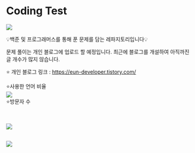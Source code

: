 # Coding Test
<img src="https://capsule-render.vercel.app/api?type=waving&color=BDBDC8&height=300&section=header&text=Coding%20Test&fontSize=90" />

💡백준 및 프로그래머스를 통해 푼 문제를 담는 레파지토리입니다💡

문제 풀이는 개인 블로그에 업로드 할 예정입니다.
최근에 블로그를 개설하여 아직까진 글 개수가 많지 않습니다.

⭐ 개인 블로그 링크 : https://eun-developer.tistory.com/

⭐사용한 언어 비율
<br/>
<img src="https://github-readme-stats.vercel.app/api/top-langs/?username=JjungEeunAae&layout=compact">
<br/>
⭐방문자 수

<br/>

<a href="https://hits.seeyoufarm.com"><img src="https://hits.seeyoufarm.com/api/count/incr/badge.svg?url=https%3A%2F%2Fgithub.com%2Fgjbae1212%2Fhit-counter&count_bg=%2379C83D&title_bg=%23555555&icon=googleads.svg&icon_color=%23E7E7E7&title=hits&edge_flat=false"/></a>

<br/>

<img src="https://capsule-render.vercel.app/api?type=waving&color=BDBDC8&height=150&section=footer" />
